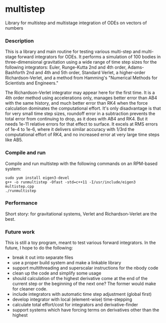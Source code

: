 # multistep
Library for multistep and multistage integration of ODEs on vectors of numbers


### Description
This is a library and main routine for testing various multi-step and
multi-stage forward integrators for ODEs. It performs a simulation of 
100 bodies in three-dimensional gravitation using a wide range of time
step sizes for the following integrators: Euler, Runge-Kutta 2nd and 4th
order, Adams-Bashforth 2nd and 4th and 5th order, Standard Verlet,
a higher-order Richardson-Verlet, and a method from Hamming's "Numerical Methods for
Scientists and Engineers."

The Richardson-Verlet integrator may appear here for the first time.
It is a 4th order method using accelerations only,
manages better error than AB4 with the same history, and much better error than
RK4 when the force calculation dominates the computational effort.
It's only disadvantage is that for very small time step sizes, 
roundoff error in a subtraction prevents the total error from continuing 
to drop, as it does with AB4 and RK4. But it needs 1e-11 relative
errors for that effect to surface. It excels at RMS errors of 1e-4 to
1e-6, where it delivers similar accuracy with 1/3rd the computational
effort of RK4, and no increased error at very large time steps like
AB5.

### Compile and run
Compile and run multistep with the following commands on an RPM-based system:

    sudo yum install eigen3-devel
    g++ -o runmultistep -Ofast -std=c++11 -I/usr/include/eigen3 multistep.cpp
    ./runmultistep

### Performance
Short story: for gravitational systems, Verlet and Richardson-Verlet are the best.

### Future work
This is still a toy program, meant to test various forward integrators.
In the future, I hope to do the following:

* break it out into separate files
* use a proper build system and make a linkable library
* support multithreading and superscalar instructions for the nbody code
* clean up the code and simplify some usage
* should calculation of the highest derivative come at the end of the current step or the beginning of the next one? The former would make for cleaner code.
* include integrators with automatic time step adjustment (global first)
* develop integrator with local (element-wise) time-stepping
* calculate total effort/cost for integrators and derivative-finder
* support systems which have forcing terms on derivatives other than the highest
